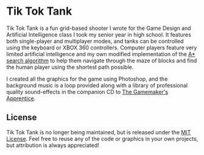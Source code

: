 # Tik Tok Tank

Tik Tok Tank is a fun grid-based shooter I wrote for the Game Design and 
Artificial Intelligence class I took my senior year in high school. It 
features both single-player and multiplayer modes, and tanks can be 
controlled using the keyboard or XBOX 360 controllers. Computer players 
feature very limited artificial intelligence and my own modified 
implementation of the [A* search algorithm][A*] to help them navigate through 
the maze of blocks and find the human player using the shortest path possible.

I created all the graphics for the game using Photoshop, and the 
background music is a loop provided along with a library of professional 
quality sound-effects in the companion CD to 
[The Gamemaker's Apprentice][game making].

[game making]: http://www.amazon.com/The-Game-Makers-Apprentice-Development/dp/1590596153
[A*]: http://en.wikipedia.org/wiki/A*_search_algorithm

## License

Tik Tok Tank is no longer being maintained, but is released under the 
[MIT License][License]. Feel free to reuse any of the code or graphics in your own 
projects, but attribution is always appreciated!

[License]: https://github.com/akalicki/Tik-Tok-Tank/blob/master/LICENSE
